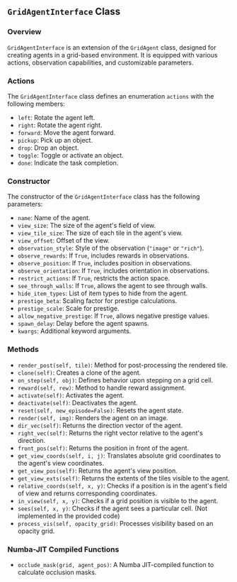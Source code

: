 ## `GridAgentInterface` Class

### Overview

`GridAgentInterface` is an extension of the `GridAgent` class, designed for creating agents in a grid-based environment. It is equipped with various actions, observation capabilities, and customizable parameters.

### Actions

The `GridAgentInterface` class defines an enumeration `actions` with the following members:

- `left`: Rotate the agent left.
- `right`: Rotate the agent right.
- `forward`: Move the agent forward.
- `pickup`: Pick up an object.
- `drop`: Drop an object.
- `toggle`: Toggle or activate an object.
- `done`: Indicate the task completion.

### Constructor

The constructor of the `GridAgentInterface` class has the following parameters:

- `name`: Name of the agent.
- `view_size`: The size of the agent's field of view.
- `view_tile_size`: The size of each tile in the agent's view.
- `view_offset`: Offset of the view.
- `observation_style`: Style of the observation (`"image"` or `"rich"`).
- `observe_rewards`: If `True`, includes rewards in observations.
- `observe_position`: If `True`, includes position in observations.
- `observe_orientation`: If `True`, includes orientation in observations.
- `restrict_actions`: If `True`, restricts the action space.
- `see_through_walls`: If `True`, allows the agent to see through walls.
- `hide_item_types`: List of item types to hide from the agent.
- `prestige_beta`: Scaling factor for prestige calculations.
- `prestige_scale`: Scale for prestige.
- `allow_negative_prestige`: If `True`, allows negative prestige values.
- `spawn_delay`: Delay before the agent spawns.
- `kwargs`: Additional keyword arguments.

### Methods

- `render_post(self, tile)`: Method for post-processing the rendered tile.
- `clone(self)`: Creates a clone of the agent.
- `on_step(self, obj)`: Defines behavior upon stepping on a grid cell.
- `reward(self, rew)`: Method to handle reward assignment.
- `activate(self)`: Activates the agent.
- `deactivate(self)`: Deactivates the agent.
- `reset(self, new_episode=False)`: Resets the agent state.
- `render(self, img)`: Renders the agent on an image.
- `dir_vec(self)`: Returns the direction vector of the agent.
- `right_vec(self)`: Returns the right vector relative to the agent's direction.
- `front_pos(self)`: Returns the position in front of the agent.
- `get_view_coords(self, i, j)`: Translates absolute grid coordinates to the agent's view coordinates.
- `get_view_pos(self)`: Returns the agent's view position.
- `get_view_exts(self)`: Returns the extents of the tiles visible to the agent.
- `relative_coords(self, x, y)`: Checks if a position is in the agent's field of view and returns corresponding coordinates.
- `in_view(self, x, y)`: Checks if a grid position is visible to the agent.
- `sees(self, x, y)`: Checks if the agent sees a particular cell. (Not implemented in the provided code)
- `process_vis(self, opacity_grid)`: Processes visibility based on an opacity grid.

### Numba-JIT Compiled Functions

- `occlude_mask(grid, agent_pos)`: A Numba JIT-compiled function to calculate occlusion masks.